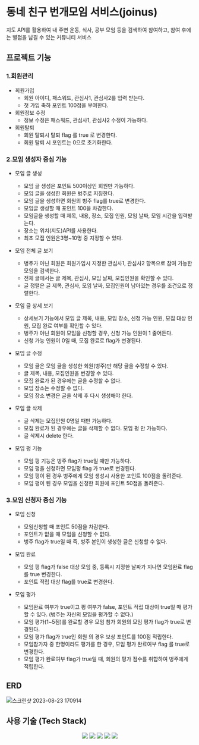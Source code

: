 # 동네 친구 번개모임 서비스(joinus)
지도 API를 활용하여 내 주변 운동, 식사, 공부 모임 등을 검색하여 참여하고, 참여 후에는 별점을 남길 수 있는 커뮤니티 서비스


## 프로젝트 기능
### 1.회원관리
* 회원가입
  	* 회원 아이디, 패스워드, 관심사1, 관심사2를 입력 받는다.
  	* 첫 가입 축하 포인트 100점을 부여한다.
* 회원정보 수정
  	* 정보 수정은 패스워드, 관심사1, 관심사2 수정이 가능하다.
* 회원탈퇴
  	* 회원 탈퇴시 탈퇴 flag 를 true 로 변경한다.
  	* 회원 탈퇴 시 포인트는 0으로 초기화한다.



### 2.모임 생성자 중심 기능
* 모임 글 생성
	* 모임 글 생성은 포인트 500이상인 회원만 가능하다.
  	* 모임 글을 생성한 회원은 벙주로 지칭한다.
  	* 모임 글을 생성하면 회원의 벙주 flag를 true로 변경한다.
   	* 모임글 생성할 때 포인트 100을 차감한다.
   	* 모임글을 생성할 때 제목, 내용, 장소, 모집 인원, 모임 날짜, 모임 시간을 입력받는다.
   	* 장소는 위치(지도)API를 사용한다.
   	* 최초 모집 인원은3명~10명 중 지정할 수 있다.
   	  
*  모임 전체 글 보기
	* 벙주가 아닌 회원은 회원가입시 지정한 관심사1, 관심사2 항목으로 참여 가능한 모임을 검색한다.
   	* 전체 글에서는 글 제목, 관심사, 모임 날짜, 모집인원을 확인할 수 있다.
   	* 글 정렬은 글 제목, 관심사, 모임 날짜, 모집인원이 남아있는 경우를 조건으로 정렬한다.
   	  
*  모임 글 상세 보기
  	* 상세보기 기능에서 모임 글 제목, 내용, 모임 장소, 신청 가능 인원, 모집 대상 인원, 모집 완료 여부를 확인할 수 있다.
	* 벙주가 아닌 회원이 모임을 신청할 경우, 신청 가능 인원이 1 줄어든다.
   	* 신청 가능 인원이 0일 때, 모집 완료로 flag가 변경된다.
     
*  모임 글 수정
	* 모임 글은 모임 글을 생성한 회원(벙주)만 해당 글을 수정할 수 있다.
   	* 글 제목, 내용, 모집인원을 변경할 수 있다. 
	* 모집 완료가 된 경우에는 글을 수정할 수 없다.
   	* 모임 장소는 수정할 수 없다.
   	* 모임 장소 변경은 글을 삭제 후 다시 생성해야 한다.
   	  
* 모임 글 삭제
  	* 글 삭제는 모집인원 0명일 때만 가능하다.
  	* 모집 완료가 된 경우에는 글을 삭제할 수 없다. 모임 펑 만 가능하다.
  	* 글 삭제시 delete 한다.
  	  
* 모임 펑 기능
	* 모임 펑 기능은 벙주 flag가 true일 때만 가능하다.
	* 모임 펑을 신청하면 모임펑 flag 가 true로 변경된다.
	* 모임 펑이 된 경우 벙주에게 모임 생성시 사용한 포인트 100점을 돌려준다.
	* 모임 펑이 된 경우 모임을 신청한 회원에 포인트 50점을 돌려준다.
   

### 3.모임 신청자 중심 기능
* 모임 신청
	* 모임신청할 때 포인트 50점을 차감한다.
	* 포인트가 없을 때 모임을 신청할 수 없다.
	* 벙주 flag가 true일 때 즉, 벙주 본인이 생성한 글은 신청할 수 없다.

* 모임 완료
	* 모임 펑 flag가 false 대상 모임 중, 등록시 지정한 날짜가 지나면 모임완료 flag를 true 변경한다.
	* 포인트 적립 대상 flag를 true로 변경한다.
   
 * 모임 평가
	* 모임완료 여부가 true이고 펑 여부가 false, 포인트 적립 대상이 true일 때 평가 할 수 있다. (벙주는 자신의 모임을 평가할 수 없다.)
	* 모임 평가(1~5점)를 완료할 경우 모임 참가 회원의 모임 평가 flag가 true로 변경된다.
	* 모임 평가 flag가 true인 회원 의 경우 보상 포인트를 100점 적립한다.
	* 모임참가자 중 한명이라도 평가를 한 경우, 모임 평가 완료여부 flag 를 true로 변경한다.
	* 모임 평가 완료여부 flag가 true일 때, 회원의 평가 점수를 취합하여 벙주에게 적립한다.




## ERD
![스크린샷 2023-08-23 170914](https://github.com/Jennny1/joinus/assets/59690831/6c886167-1b0d-4416-b107-5323e82ffc39)




## 사용 기술 (Tech Stack)
<div align=center> 
	<img src="https://img.shields.io/badge/java-007396?style=for-the-badge&logo=java&logoColor=white">
	<img src="https://img.shields.io/badge/Spring Boot-6DB33F?style=for-the-badge&logo=springboot&logoColor=white">
	<img src="https://img.shields.io/badge/mysql-4479A1?style=for-the-badge&logo=mysql&logoColor=white"> 
  	<img src="https://img.shields.io/badge/github-181717?style=for-the-badge&logo=github&logoColor=white">
  	<img src="https://img.shields.io/badge/git-F05032?style=for-the-badge&logo=git&logoColor=white">
</div>
